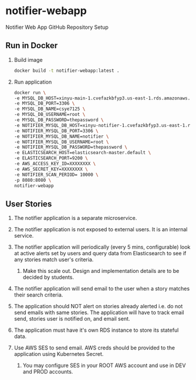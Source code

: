 # notifier-webapp

Notifier Web App GitHub Repository Setup

## Run in Docker

1. Build image

    ```bash
    docker build -t notifier-webapp:latest .
    ```

2. Run application

    ```bash
    docker run \
    -e MYSQL_DB_HOST=xinyu-main-1.cvefazkbfyp3.us-east-1.rds.amazonaws.com \
    -e MYSQL_DB_PORT=3306 \
    -e MYSQL_DB_NAME=csye7125 \
    -e MYSQL_DB_USERNAME=root \
    -e MYSQL_DB_PASSWORD=thepassword \
    -e NOTIFIER_MYSQL_DB_HOST=xinyu-notifier-1.cvefazkbfyp3.us-east-1.rds.amazonaws.com \
    -e NOTIFIER_MYSQL_DB_PORT=3306 \
    -e NOTIFIER_MYSQL_DB_NAME=notifier \
    -e NOTIFIER_MYSQL_DB_USERNAME=root \
    -e NOTIFIER_MYSQL_DB_PASSWORD=thepassword \
    -e ELASTICSEARCH_HOST=elasticsearch-master.default \
    -e ELASTICSEARCH_PORT=9200 \
    -e AWS_ACCESS_KEY_ID=XXXXXXXX \
    -e AWS_SECRET_KEY=XXXXXXXX \
    -e NOTIFIER_SCAN_PERIOD= 10000 \
    -p 8080:8080 \
    notifier-webapp
    ```

## User Stories

1. The notifier application is a separate microservice.

2. The notifier application is not exposed to external users. It is an internal service.

3. The notifier application will periodically (every 5 mins, configurable) look at active alerts set by users and query data from Elasticsearch to see if any stories match user's criteria.

    1. Make this scale out. Design and implementation details are to be decided by students.

4. The notifier application will send email to the user when a story matches their search criteria.

5. The application should NOT alert on stories already alerted i.e. do not send emails with same stories. The application will have to track email send, stories user is notified on, and email sent.

6. The application must have it's own RDS instance to store its stateful data.

7. Use AWS SES to send email. AWS creds should be provided to the application using Kubernetes Secret.

    1. You may configure SES in your ROOT AWS account and use in DEV and PROD accounts.